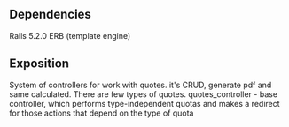 ## Dependencies

Rails 5.2.0
ERB (template engine)

## Exposition

System of controllers for work with quotes. it's CRUD, generate pdf and same calculated.
There are few types of quotes. quotes_controller - base controller, which performs
type-independent quotas and makes a redirect for those actions that depend on the type of quota
